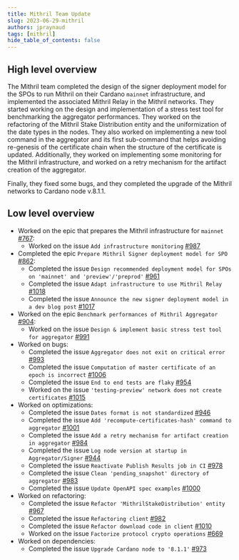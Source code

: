 ```yaml
---
title: Mithril Team Update
slug: 2023-06-29-mithril
authors: jpraynaud
tags: [mithril]
hide_table_of_contents: false
---
```


## High level overview
The Mithril team completed the design of the signer deployment model for the SPOs to run Mithril on their Cardano `mainnet` infrastructure, and implemented the associated Mithril Relay in the Mithril networks. They started working on the design and implementation of a stress test tool for benchmarking the aggregator performances. They worked on the refactoring of the Mithril Stake Distribution entity and the uniformization of the date types in the nodes. They also worked on implementing a new tool command in the aggregator and its first sub-command that helps avoiding re-genesis of the certificate chain when the structure of the certificate is updated. Additionally, they worked on implementing some monitoring for the Mithril infrastructure, and worked on a retry mechanism for the artifact creation of the aggregator.

Finally, they fixed some bugs, and they completed the upgrade of the Mithril networks to Cardano node v.8.1.1.

## Low level overview
- Worked on the epic that prepares the Mithril infrastructure for `mainnet` [#767](https://github.com/input-output-hk/mithril/issues/767):
  - Worked on the issue `Add infrastructure monitoring` [#987](https://github.com/input-output-hk/mithril/issues/987)
- Completed the epic `Prepare Mithril Signer deployment model for SPO` [#862](https://github.com/input-output-hk/mithril/issues/862):
  - Completed the issue `Design recommended deployment model for SPOs on 'mainnet' and 'preview'/'preprod'` [#961](https://github.com/input-output-hk/mithril/issues/961)
  - Completed the issue `Adapt infrastructure to use Mithril Relay` [#1018](https://github.com/input-output-hk/mithril/issues/1018)
  - Completed the issue `Announce the new signer deployment model in a dev blog post` [#1017](https://github.com/input-output-hk/mithril/issues/1017)
- Worked on the epic `Benchmark performances of Mithril Aggregator` [#904](https://github.com/input-output-hk/mithril/issues/904):
  - Worked on the issue `Design & implement basic stress test tool for aggregator` [#991](https://github.com/input-output-hk/mithril/issues/991)
- Worked on bugs:
  - Completed the issue `Aggregator does not exit on critical error` [#993](https://github.com/input-output-hk/mithril/issues/993)
  - Completed the issue `Computation of master certificate of an epoch is incorrect` [#1006](https://github.com/input-output-hk/mithril/issues/1006)
  - Completed the issue `End to end tests are flaky` [#954](https://github.com/input-output-hk/mithril/issues/954)
  - Worked on the issue `'testing-preview' network does not create certificates` [#1015](https://github.com/input-output-hk/mithril/issues/1015)
- Worked on optimizations:
  - Completed the issue `Dates format is not standardized` [#946](https://github.com/input-output-hk/mithril/issues/946)
  - Completed the issue `Add 'recompute-certificates-hash' command to aggregator` [#1001](https://github.com/input-output-hk/mithril/issues/1001)
  - Completed the issue `Add a retry mechanism for artifact creation in aggregator` [#984](https://github.com/input-output-hk/mithril/issues/984)
  - Completed the issue `Log node version at startup in Aggregator/Signer` [#944](https://github.com/input-output-hk/mithril/issues/944)
  - Completed the issue `Reactivate Publish Results job in CI` [#978](https://github.com/input-output-hk/mithril/issues/978)
  - Completed the issue `Clean 'pending_snapshot' directory of aggregator` [#983](https://github.com/input-output-hk/mithril/issues/983)
  - Completed the issue `Update OpenAPI spec examples` [#1000](https://github.com/input-output-hk/mithril/issues/1000)
- Worked on refactoring:
  - Completed the issue `Refactor 'MithrilStakeDistribution' entity` [#967](https://github.com/input-output-hk/mithril/issues/967)
  - Completed the issue `Refactoring client` [#982](https://github.com/input-output-hk/mithril/issues/982)
  - Completed the issue `Refactor download code in client` [#1010](https://github.com/input-output-hk/mithril/issues/1010)
  - Worked on the issue `Factorize protocol crypto operations` [#669](https://github.com/input-output-hk/mithril/issues/669)
- Worked on dependencies:
  - Completed the issue `Upgrade Cardano node to '8.1.1'` [#973](https://github.com/input-output-hk/mithril/issues/973)